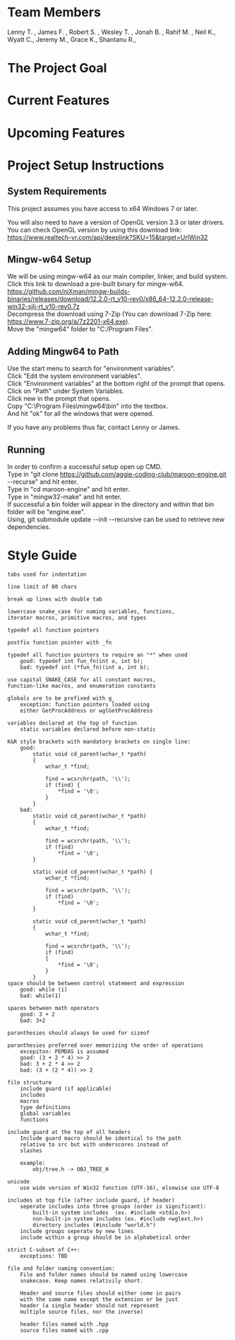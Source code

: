 # Team Members
Lenny T. , James F. , Robert S. , Wesley T. , Jonah B. , Rahif M. , Neil K., Wyatt C., Jeremy M., Grace K., Shantanu R.,
# The Project Goal

# Current Features

# Upcoming Features

# Project Setup Instructions

## System Requirements
This project assumes you have access to x64 Windows 7 or later.  

You will also need to have a version of OpenGL version 3.3 or later drivers.  
You can check OpenGL version by using this download link:  
https://www.realtech-vr.com/api/deeplink?SKU=15&target=UrlWin32   

## Mingw-w64 Setup
We will be using mingw-w64 as our main compiler, linker, and build system.  
Click this link to download a pre-built binary for mingw-w64.  
https://github.com/niXman/mingw-builds-binaries/releases/download/12.2.0-rt_v10-rev0/x86_64-12.2.0-release-win32-sjlj-rt_v10-rev0.7z  
Decompress the download using 7-Zip (You can download 7-Zip here: https://www.7-zip.org/a/7z2201-x64.exe).  
Move the "mingw64" folder to  "C:/Program Files".  

## Adding Mingw64 to Path
Use the start menu to search for "environment variables".  
Click "Edit the system environment variables".  
Click "Environment variables" at the bottom right of the prompt that opens.  
Click on "Path" under System Variables.  
Click new in the prompt that opens.  
Copy "C:\Program Files\mingw64\bin" into the textbox.  
And hit "ok" for all the windows that were opened.  

If you have any problems thus far, contact Lenny or James.  

## Running
In order to confirm a successful setup open up CMD.  
Type in "git clone https://github.com/aggie-coding-club/maroon-engine.git --recurse" and hit enter.  
Type in "cd maroon-engine" and hit enter.  
Type in "mingw32-make" and hit enter.  
If successful a bin folder will appear in the directory and within that bin folder will be "engine.exe".  
Using, git submodule update --init --recursive can be used to retrieve new dependencies.

# Style Guide 
	tabs used for indentation

	line limit of 80 chars

	break up lines with double tab

	lowercase snake_case for naming variables, functions, 
	iterator macros, primitive macros, and types

	typedef all function pointers 

	postfix function pointer with _fn

	typedef all function pointers to require an "*" when used
		good: typedef int fun_fn(int a, int b);
		bad: typedef int (*fun_fn)(int a, int b); 

	use capital SNAKE_CASE for all constant macros, 
	function-like macros, and enumeration constants

	globals are to be prefixed with g_
		exception: function pointers loaded using 
		either GetProcAddress or wglGetProcAddress 

	variables declared at the top of function
		static variables declared before non-static

	K&R style brackets with mandatory brackets on single line:
		good:
			static void cd_parent(wchar_t *path)
			{
				wchar_t *find;

				find = wcsrchr(path, '\\');
				if (find) {
					*find = '\0';
				}
			}
		bad:
			static void cd_parent(wchar_t *path)
			{
				wchar_t *find;

				find = wcsrchr(path, '\\');
				if (find)
					*find = '\0';
			}

			static void cd_parent(wchar_t *path) {
				wchar_t *find;

				find = wcsrchr(path, '\\');
				if (find)
					*find = '\0';
			}

			static void cd_parent(wchar_t *path) 
			{
				wchar_t *find;

				find = wcsrchr(path, '\\');
				if (find)
				{
					*find = '\0';
				}
			}
	space should be between control statement and expression 
		good: while (i)
		bad: while(1)
	
	spaces between math operators
		good: 3 + 2
		bad: 3+2

	paranthesies should always be used for sizeof

	paranthesies preferred over memorizing the order of operations 
		excepiton: PEMDAS is assumed
		good: (3 + 2 * 4) >> 2 
		bad: 3 + 2 * 4 >> 2
		bad: (3 + (2 * 4)) >> 2

	file structure
		include guard (if applicable)
		includes
		macros
		type definitions
		global variables
		functions

	include guard at the top of all headers
		Include guard macro should be identical to the path
		relative to src but with underscores instead of
		slashes

		example:
			obj/tree.h -> OBJ_TREE_H 

	unicode	
		use wide version of Win32 function (UTF-16), elsewise use UTF-8
	
	includes at top file (after include guard, if header)
		seperate includes into three groups (order is significant):
			built-in system includes  (ex. #include <stdio.h>)
			non-built-in system includes (ex. #include <wglext.h>)
			directory includes (#include "world.h")
		include groups seperate by new lines
		include within a group should be in alphabetical order 

	strict C-subset of C++:
		exceptions: TBD
	
	file and folder naming convention:
		File and folder names should be named using lowercase
		snakecase. Keep names relativily short. 

		Header and source files should either come in pairs
		with the same name except the extension or be just
		header (a single header should not represent 
		multiple source files, nor the inverse) 

		header files named with .hpp
		source files named with .cpp
	
